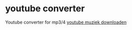 # youtube converter
Youtube converter for mp3/4
[youtube muziek downloaden](https://youtube-muziek-downloaden.nl/ "youtube muziek downloaden")
